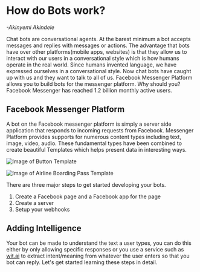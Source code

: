 # How do Bots work?
_-Akinyemi Akindele_

Chat bots are conversational agents. 
At the barest minimum a bot accepts messages and replies with messages or actions. The advantage that bots have over other platforms(mobile apps, websites) is that they allow us to interact with our users in a conversational style which is how humans operate in the real world. Since humans invented language, we have expressed ourselves in a conversational style. Now chat bots have caught up with us and they want to talk to all of us. Facebook Messenger Platform allows you to build bots for the messenger platform. Why should you? Facebook Messenger has reached 1.2 billion monthly active users.
## Facebook Messenger Platform
A bot on the Facebook messenger platform is simply a server side application that responds to incoming requests from Facebook. Messenger Platform provides supports for numerous content types including text, image, video, audio. These fundamental types have been combined to create beautiful Templates which helps present data in interesting ways.

![Image of Button Template](https://scontent-lht6-1.xx.fbcdn.net/v/t39.2365-6/13509162_1732711383655205_1306472501_n.png?oh=3a21e56d95d89a019c811478037c48ea&oe=5A0FEFAC)


![Image of Airline Boarding Pass Template](https://scontent-lht6-1.xx.fbcdn.net/v/t39.2365-6/13466921_1408414619175015_4955822_n.png?oh=d68a756c37400aca7a6f57288a67f31e&oe=5A09E163)

There are three major steps to get started developing your bots.
1. Create a Facebook page and a Facebook app for the page
2. Create a server
3. Setup your webhooks

## Adding Intelligence
Your bot can be made to understand the text a user types, you can do this either by only allowing specific responses or you use a service such as [wit.ai](http://wit.ai) to extract intent/meaning from whatever the user enters so that you bot can reply. Let's get started learning these steps in detail.
